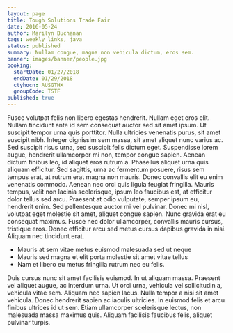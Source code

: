 ```yaml
---
layout: page
title: Tough Solutions Trade Fair
date: 2016-05-24
author: Marilyn Buchanan
tags: weekly links, java
status: published
summary: Nullam congue, magna non vehicula dictum, eros sem.
banner: images/banner/people.jpg
booking:
  startDate: 01/27/2018
  endDate: 01/29/2018
  ctyhocn: AUSGTHX
  groupCode: TSTF
published: true
---
```

Fusce volutpat felis non libero egestas hendrerit. Nullam eget eros elit. Nullam tincidunt ante id sem consequat auctor sed sit amet ipsum. Ut suscipit tempor urna quis porttitor. Nulla ultricies venenatis purus, sit amet suscipit nibh. Integer dignissim sem massa, sit amet aliquet nunc varius ac. Sed suscipit risus urna, sed suscipit felis dictum eget. Suspendisse lorem augue, hendrerit ullamcorper mi non, tempor congue sapien. Aenean dictum finibus leo, id aliquet eros rutrum a. Phasellus aliquet urna quis aliquam efficitur. Sed sagittis, urna ac fermentum posuere, risus sem tempus erat, at rutrum erat magna non mauris. Donec convallis elit eu enim venenatis commodo. Aenean nec orci quis ligula feugiat fringilla.
Mauris tempus, velit non lacinia scelerisque, ipsum leo faucibus est, at efficitur dolor tellus sed arcu. Praesent at odio vulputate, semper ipsum eu, hendrerit enim. Sed pellentesque auctor mi vel pulvinar. Donec mi nisl, volutpat eget molestie sit amet, aliquet congue sapien. Nunc gravida erat eu consequat maximus. Fusce nec dolor ullamcorper, convallis mauris cursus, tristique eros. Donec efficitur arcu sed metus cursus dapibus gravida in nisi. Aliquam nec tincidunt erat.

* Mauris at sem vitae metus euismod malesuada sed ut neque
* Mauris sed magna et elit porta molestie sit amet vitae tellus
* Nam et libero eu metus fringilla rutrum nec eu felis.

Duis cursus nunc sit amet facilisis euismod. In ut aliquam massa. Praesent vel aliquet augue, ac interdum urna. Ut orci urna, vehicula vel sollicitudin a, vehicula vitae sem. Aliquam nec sapien lacus. Nulla tempor a nisi sit amet vehicula. Donec hendrerit sapien ac iaculis ultricies. In euismod felis et arcu finibus ultrices id ut sem. Etiam ullamcorper scelerisque lectus, non malesuada massa maximus quis. Aliquam facilisis faucibus felis, aliquet pulvinar turpis.

